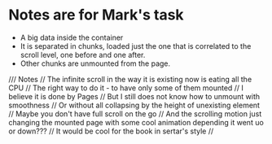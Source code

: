 # Notes are for Mark's task
- A big data inside the container 
- It is separated in chunks, loaded just the one that is correlated to the scroll level, one before and one after.
- Other chunks are unmounted from the page.

/// Notes
//  The infinite scroll in the way it is existing now is eating all the CPU
//  The right way to do it - to have only some of them mounted
//  I believe it is done by Pages
//  But I still does not know how to unmount with smoothness
//  Or without all collapsing by the height of unexisting element
//  Maybe you don't have full scroll on the go
//  And the scrolling motion just changing the mounted page with some cool animation depending it went uo or down???
//  It would be cool for the book in sertar's style
//  